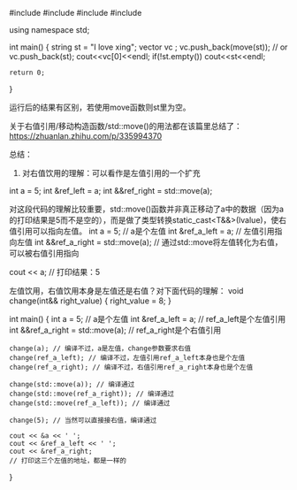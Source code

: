 #include <iostream>
#include <cstring>
#include <cstdlib>
#include <vector>

using namespace std;

int main()
{
    string st = "I love xing";
    vector<string> vc ;
    vc.push_back(move(st)); // or vc.push_back(st);
    cout<<vc[0]<<endl;
    if(!st.empty())
        cout<<st<<endl;

    return 0;
}

运行后的结果有区别，若使用move函数则st里为空。

关于右值引用/移动构造函数/std::move()的用法都在该篇里总结了：
https://zhuanlan.zhihu.com/p/335994370

总结：
1. 对右值饮用的理解：可以看作是左值引用的一个扩充

int a = 5;
int &ref_left = a;
int &&ref_right = std::move(a);

对这段代码的理解比较重要，std::move()函数并非真正移动了a中的数据（因为a的打印结果是5而不是空的），而是做了类型转换static_cast<T&&>(lvalue)，使右值引用可以指向左值。
int a = 5; // a是个左值
int &ref_a_left = a; // 左值引用指向左值
int &&ref_a_right = std::move(a); // 通过std::move将左值转化为右值，可以被右值引用指向
 
cout << a; // 打印结果：5

左值饮用，右值饮用本身是左值还是右值？对下面代码的理解：
void change(int&& right_value) {
    right_value = 8;
}
 
int main() {
    int a = 5; // a是个左值
    int &ref_a_left = a; // ref_a_left是个左值引用
    int &&ref_a_right = std::move(a); // ref_a_right是个右值引用
 
    change(a); // 编译不过，a是左值，change参数要求右值
    change(ref_a_left); // 编译不过，左值引用ref_a_left本身也是个左值
    change(ref_a_right); // 编译不过，右值引用ref_a_right本身也是个左值
     
    change(std::move(a)); // 编译通过
    change(std::move(ref_a_right)); // 编译通过
    change(std::move(ref_a_left)); // 编译通过
 
    change(5); // 当然可以直接接右值，编译通过
     
    cout << &a << ' ';
    cout << &ref_a_left << ' ';
    cout << &ref_a_right;
    // 打印这三个左值的地址，都是一样的
}
